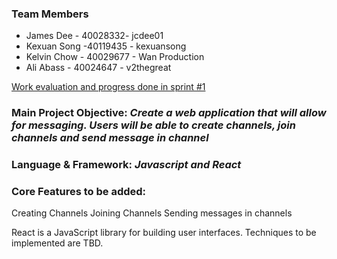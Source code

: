 ### Team Members

- James Dee - 40028332- jcdee01
- Kexuan Song  -40119435  - kexuansong
- Kelvin Chow - 40029677 - Wan Production
- Ali Abass - 40024647 - v2thegreat

[Work evaluation and progress done in sprint #1](https://docs.google.com/spreadsheets/d/1m2oJq7PKvzP8OgAam0FjtFtn3SmHSC2WBE3eOfvRmUw/edit?usp=sharing)

### Main Project Objective: _Create a web application that will allow for messaging. Users will be able to create channels, join channels and send message in channel_

### Language & Framework: _Javascript and React_

### Core Features to be added: 
Creating Channels
Joining Channels
Sending messages in channels

React is a JavaScript library for building user interfaces.
Techniques to be implemented are TBD.

